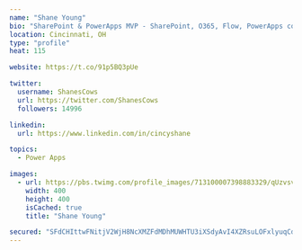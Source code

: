 ```yaml
---
name: "Shane Young"
bio: "SharePoint & PowerApps MVP - SharePoint, O365, Flow, PowerApps consulting? @PowerApps911 | Pure Snark? You found it."
location: Cincinnati, OH
type: "profile"
heat: 115

website: https://t.co/91p5BQ3pUe

twitter:
  username: ShanesCows
  url: https://twitter.com/ShanesCows
  followers: 14996

linkedin:
  url: https://www.linkedin.com/in/cincyshane

topics:
  - Power Apps

images:
  - url: https://pbs.twimg.com/profile_images/713100007398883329/qUzvsvQ3_400x400.jpg
    width: 400
    height: 400
    isCached: true
    title: "Shane Young"

secured: "SFdCHIttwFNitjV2WjH8NcXMZFdMDhMUWHTU3iXSdyAvI4XZRsuLOFxlyuqCdBOLs/vLrCQdGBP8Mto7QwAe56nn7lJ685odhUWkn3sLjQclJaLsIF7VmsNvao7xBcZOifCNfnmd5RxzP3DzFLs5exsTuAY43lYWAiGU0wr6ovexDJ95x33WhjilgKU/oEnoJJj5LISvLZ/J+wgn1lPealC9H14ewzbwN25iAwphiwFnsIqzOvhW0QvwOgunt1snUr1G41FCG/RTHgVDir5OF5m2/LlTe3mxl4YzF2ZWku1YPShC8s2OTt9VGxKkuiLnWCAw6QWTy3OCmd2jemfjU1aSlJwtk+D4PxSBWej+tQ8222nlojGMZ5yO7X4vXsuWcqmNS51IewlpDZtAjCt22w3T2aV78Hl9tmHLqpq+xMY=;V3/t5wiYiLpG1BwBxaNLDA=="
---
```


